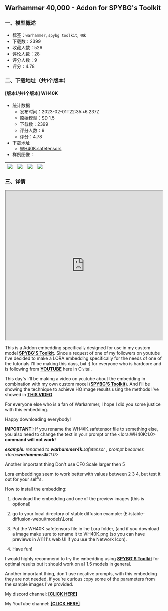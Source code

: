 ## Warhammer 40,000 - Addon for SPYBG's Toolkit
### 一、模型概述

- 标签：`warhammer`, `spybg toolkit`, `40k`
- 下载数：2399
- 收藏人数：526
- 评论人数：28
- 评分人数：9
- 评分：4.78

### 二、下载地址（共1个版本）

#### [版本1/共1个版本] WH40K

- 统计数据
  - 发布时间：2023-02-01T22:35:46.237Z
  - 原始模型：SD 1.5
  - 下载数：2399
  - 评分人数：9
  - 评分：4.78
- 下载地址
  - [WH40K.safetensors](https://civitai.com/api/download/models/7058)
- 样例图像：

| <img src="https://image.civitai.com/xG1nkqKTMzGDvpLrqFT7WA/5173296c-bb8a-4d87-1801-e7a017e44d00/width=450/64953.jpeg" /> | <img src="https://image.civitai.com/xG1nkqKTMzGDvpLrqFT7WA/251e0f1a-bd19-4c2d-fe78-06c4f23cd200/width=450/64972.jpeg" /> | <img src="https://image.civitai.com/xG1nkqKTMzGDvpLrqFT7WA/1a5dac6c-e483-4b52-b6c5-ab4331ea9700/width=450/64971.jpeg" /> | <img src="https://image.civitai.com/xG1nkqKTMzGDvpLrqFT7WA/6c6353f9-b924-49c5-4c72-60716fdeae00/width=450/64970.jpeg" /> |
| ---- | ---- | ---- | ---- |


### 三、详情
<div data-youtube-video><iframe width="100%" height="480" allowfullscreen="true" autoplay="false" disablekbcontrols="false" enableiframeapi="false" endtime="0" ivloadpolicy="0" loop="false" modestbranding="false" origin playlist src="https://www.youtube.com/embed/MAYPGPikR_o" start="0"></iframe></div><p>This is a Addon embedding specifically designed for use in my custom model <a target="_blank" rel="ugc" href="https://civitai.com/models/4118/spybgs-toolkit-for-digital-artists"><strong>SPYBG'S Toolkit</strong></a>. Since a request of one of my followers on youtube I've decided to make a LORA embedding specifically for the needs of one of the tutorials I'll be making this days, but :) for everyone who is hardcore and is following from <a target="_blank" rel="ugc" href="https://www.youtube.com/@spybgsaitools717"><strong>YOUTUBE</strong></a> here in Civitai.</p><p>This day's I'll be making a video on youtube about the embedding in combination with my own custom model (<a target="_blank" rel="ugc" href="https://civitai.com/models/4118/spybgs-toolkit-for-digital-artists"><strong>SPYBG'S Toolkit</strong></a>). And i'll be showing the technique to achieve HQ Image results using the methods I've showed in <a target="_blank" rel="ugc" href="https://www.youtube.com/watch?v=-jCuP8NYQgA"><strong>THIS VIDEO</strong></a></p><p>For everyone else who is a fan of Warhammer, I hope I did you some justice with this embedding.</p><p>Happy downloading everybody!</p><p></p><p><strong>IMPORTANT</strong>!: If you rename the WH40K.safetensor file to something else, you also need to change the text in your prompt or the &lt;lora:WH40K:1.0&gt; <strong>command will not work!</strong></p><p><strong><em>example: </em></strong><em>renamed to </em><strong><em>warhammer4k</em></strong><em>.safetensor , prompt becomes &lt;lora:</em><strong><em>warhammer4k</em></strong><em>:1.0&gt;</em></p><p>Another important thing Don't use CFG Scale larger then 5</p><p>Lora embeddings seem to work better with values between 2 3 4, but test it out for your self's.</p><p></p><p></p><p>How to install the embedding:</p><ol><li><p>download the embedding and one of the preview images (this is optional)</p></li><li><p>go to your local directory of stable diffusion example: (E:\stable-diffusion-webui\models\Lora)</p></li><li><p>Put the WH40K.safetensors file in the Lora folder, (and if you download a image make sure to rename it to WH40K.png (so you can have previews in A1111's web UI if you use the Network Icon).</p></li><li><p>Have fun!</p></li></ol><p></p><p>I would highly recommend to try the embedding using <a target="_blank" rel="ugc" href="https://civitai.com/models/4118/spybgs-toolkit-for-digital-artists"><strong>SPYBG'S Toolkit</strong></a> for optimal results but it should work on all 1.5 models in general.</p><p>Another important thing, don't use negative prompts, with this embedding they are not needed, if you're curious copy some of the parameters from the sample images I've provided.</p><p></p><p>My discord channel: <a target="_blank" rel="ugc" href="https://discord.gg/MBebG979DK"><strong>[CLICK HERE]</strong></a></p><p>My YouTube channel: <a target="_blank" rel="ugc" href="https://www.youtube.com/@spybgsaitools717"><strong>[CLICK HERE]</strong></a></p><p></p>
